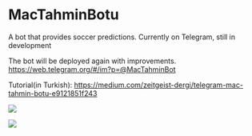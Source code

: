 # MacTahminBotu
A bot that provides soccer predictions. Currently on Telegram, still in development

The bot will be deployed again with improvements.
https://web.telegram.org/#/im?p=@MacTahminBot

Tutorial(in Turkish): https://medium.com/zeitgeist-dergi/telegram-mac-tahmin-botu-e9121851f243

<a href="https://hizliresim.com/ny5NzB"><img src="https://i.hizliresim.com/ny5NzB.png"></a>


<a href="https://hizliresim.com/vyQNkr"><img src="https://i.hizliresim.com/vyQNkr.jpg"></a>
